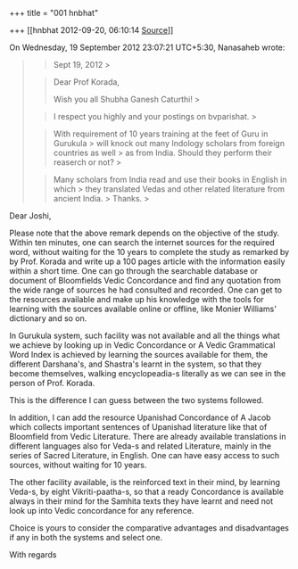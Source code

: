 +++
title = "001 hnbhat"

+++
[[hnbhat	2012-09-20, 06:10:14 [Source](https://groups.google.com/g/bvparishat/c/VebkeMLc1A0)]]



  
  
On Wednesday, 19 September 2012 23:07:21 UTC+5:30, Nanasaheb wrote:

> 
> > Sept 19, 2012 >
> 
> > 
> > 
> > 
> > 
> > Dear Prof Korada,
> > 
> > 
> > 
> > 
> > 
> > Wish you all Shubha Ganesh Caturthi! >
> 
> > 
> > 
> > 
> > 
> > I respect you highly and your postings on bvparishat. >
> 
> > 
> > With requirement of 10 years training at the feet of Guru in Gurukula > will knock out many Indology scholars from foreign countries as well > as from India. Should they perform their reaserch or not? >
> 
> > 
> > Many scholars from India read and use their books in English in which > they translated Vedas and other related literature from ancient India. > Thanks. >
> 
> >   

  

Dear Joshi,

  

Please note that the above remark depends on the objective of the study. Within ten minutes, one can search the internet sources for the required word, without waiting for the 10 years to complete the study as remarked by by Prof. Korada and write up a 100 pages article with the information easily within a short time. One can go through the searchable database or document of Bloomfields Vedic Concordance and find any quotation from the wide range of sources he had consulted and recorded. One can get to the resources available and make up his knowledge with the tools for learning with the sources available online or offline, like Monier Williams' dictionary and so on.

  

In Gurukula system, such facility was not available and all the things what we achieve by looking up in Vedic Concordance or A Vedic Grammatical Word Index is achieved by learning the sources available for them, the different Darshana's, and Shastra's learnt in the system, so that they become themselves, walking encyclopeadia-s literally as we can see in the person of Prof. Korada.

  

This is the difference I can guess between the two systems followed.

  

In addition, I can add the resource Upanishad Concordance of A Jacob which collects important sentences of Upanishad literature like that of Bloomfield from Vedic Literature. There are already available translations in different languages also for Veda-s and related Literature, mainly in the series of Sacred Literature, in English. One can have easy access to such sources, without waiting for 10 years.

  

The other facility available, is the reinforced text in their mind, by learning Veda-s, by eight Vikriti-paatha-s, so that a ready Concordance is available always in their mind for the Samhita texts they have learnt and need not look up into Vedic concordance for any reference.

  

Choice is yours to consider the comparative advantages and disadvantages if any in both the systems and select one.

  

With regards

  

